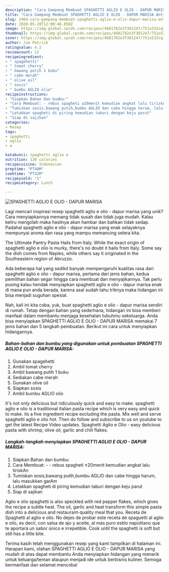 ```yaml
---
description: "Cara Gampang Membuat SPAGHETTI AGLIO E OLIO - DAPUR MARISA Anti Gagal"
title: "Cara Gampang Membuat SPAGHETTI AGLIO E OLIO - DAPUR MARISA Anti Gagal"
slug: 2464-cara-gampang-membuat-spaghetti-aglio-e-olio-dapur-marisa-anti-gagal
date: 2020-05-28T12:00:46.050Z
image: https://img-global.cpcdn.com/recipes/4681782e3f381247/751x532cq70/spaghetti-aglio-e-olio-dapur-marisa-foto-resep-utama.jpg
thumbnail: https://img-global.cpcdn.com/recipes/4681782e3f381247/751x532cq70/spaghetti-aglio-e-olio-dapur-marisa-foto-resep-utama.jpg
cover: https://img-global.cpcdn.com/recipes/4681782e3f381247/751x532cq70/spaghetti-aglio-e-olio-dapur-marisa-foto-resep-utama.jpg
author: Jim Patrick
ratingvalue: 4.2
reviewcount: 12
recipeingredient:
- " spagehetti"
- " tomat cherry"
- " bawang putih 1 buku"
- " cabe merah"
- " olive oil"
- " sosis"
- " bumbu AGLIO olio"
recipeinstructions:
- "Siapkan Bahan dan bumbu:"
- "Cara Membuat: - rebus spagheti ±20menit kemudian angkat lalu tiriskAn"
- "Tumiskan sosis,bawang putih,bumbu AGLIO dan cabe hingga harum, lalu masukkan garAm"
- "Letakkan spagheti di piring kemudian taburi dengan keju parut"
- "Siap di sajikan"
categories:
- Resep
tags:
- spaghetti
- aglio
- e

katakunci: spaghetti aglio e 
nutrition: 130 calories
recipecuisine: Indonesian
preptime: "PT40M"
cooktime: "PT32M"
recipeyield: "1"
recipecategory: Lunch

---
```



![SPAGHETTI AGLIO E OLIO - DAPUR MARISA](https://img-global.cpcdn.com/recipes/4681782e3f381247/751x532cq70/spaghetti-aglio-e-olio-dapur-marisa-foto-resep-utama.jpg)

Lagi mencari inspirasi resep spaghetti aglio e olio - dapur marisa yang unik? Cara menyiapkannya memang tidak susah dan tidak juga mudah. Kalau keliru mengolah maka hasilnya akan hambar dan bahkan tidak sedap. Padahal spaghetti aglio e olio - dapur marisa yang enak selayaknya mempunyai aroma dan rasa yang mampu memancing selera kita.

The Ultimate Pantry Pasta Hails from Italy. While the exact origin of spaghetti aglio e olio is murky, there&#39;s no doubt it hails from Italy. Some say the dish comes from Naples, while others say it originated in the Southeastern region of Abruzzo.

Ada beberapa hal yang sedikit banyak mempengaruhi kualitas rasa dari spaghetti aglio e olio - dapur marisa, pertama dari jenis bahan, kedua pemilihan bahan segar hingga cara membuat dan menyajikannya. Tak perlu pusing kalau hendak menyiapkan spaghetti aglio e olio - dapur marisa enak di mana pun anda berada, karena asal sudah tahu triknya maka hidangan ini bisa menjadi suguhan spesial.


Nah, kali ini kita coba, yuk, buat spaghetti aglio e olio - dapur marisa sendiri di rumah. Tetap dengan bahan yang sederhana, hidangan ini bisa memberi manfaat dalam membantu menjaga kesehatan tubuhmu sekeluarga. Anda bisa menyiapkan SPAGHETTI AGLIO E OLIO - DAPUR MARISA memakai 7 jenis bahan dan 5 langkah pembuatan. Berikut ini cara untuk menyiapkan hidangannya.

<!--inarticleads1-->

##### Bahan-bahan dan bumbu yang digunakan untuk pembuatan SPAGHETTI AGLIO E OLIO - DAPUR MARISA:

1. Gunakan  spagehetti
1. Ambil  tomat cherry
1. Ambil  bawang putih 1 buku
1. Sediakan  cabe merah
1. Gunakan  olive oil
1. Siapkan  sosis
1. Ambil  bumbu AGLIO olio


It&#39;s not only delicious but ridiculously quick and easy to make. spaghetti aglio e olio is a traditional italian pasta recipe which is very easy and quick to make. its a five ingredient recipe excluding the pasta. Mix well and serve spaghetti aglio e olio hot. Then do follow and subscribe to us on youtube to get the latest Recipe Video updates. Spaghetti Aglio e Olio - easy delicious pasta with shrimp, olive oil, garlic and chili flakes. 

<!--inarticleads2-->

##### Langkah-langkah menyiapkan SPAGHETTI AGLIO E OLIO - DAPUR MARISA:

1. Siapkan Bahan dan bumbu:
1. Cara Membuat: - - rebus spagheti ±20menit kemudian angkat lalu tiriskAn
1. Tumiskan sosis,bawang putih,bumbu AGLIO dan cabe hingga harum, lalu masukkan garAm
1. Letakkan spagheti di piring kemudian taburi dengan keju parut
1. Siap di sajikan


Aglio e olio spaghetti is also speckled with red pepper flakes, which gives the recipe a subtle heat. The oil, garlic and heat transform this simple pasta dish into a delicious and restaurant-quality meal that you. Receta de Spaghetti al aglio e olio. No dejes de probar este receta de spaguetti al aglio e olio, es decir, con salsa de ajo y aceite, al más puro estilo napolitano que te aportará un sabor único e irrepetible. Cook until the spaghetti is soft but still has a little bite. 

Terima kasih telah menggunakan resep yang kami tampilkan di halaman ini. Harapan kami, olahan SPAGHETTI AGLIO E OLIO - DAPUR MARISA yang mudah di atas dapat membantu Anda menyiapkan hidangan yang menarik untuk keluarga/teman ataupun menjadi ide untuk berbisnis kuliner. Semoga bermanfaat dan selamat mencoba!
